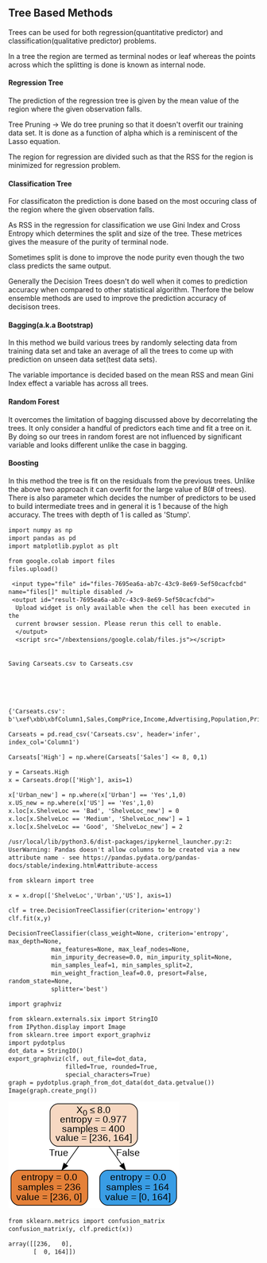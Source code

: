 
## Tree Based Methods

Trees can be used for both regression(quantitative predictor) and classification(qualitative predictor) problems.

In a tree the region are termed as terminal nodes or leaf whereas the points across which the splitting is done is known as internal node.

#### Regression Tree
The prediction of the regression tree is given by the mean value of the region where the given observation falls.

Tree Pruning -> We do tree pruning so that it doesn't overfit our training data set. It is done as a function of alpha which is a reminiscent of the Lasso equation.

The region for regression are divided such as that the RSS for the region is minimized for regression problem.

#### Classification Tree
For classificaton the prediction is done based on the most occuring class of the region where the given observation falls.

As RSS in the regression for classification we use Gini Index and Cross Entropy which determines the split and size of the tree.
These metrices gives the measure of the purity of terminal node.

Sometimes split is done to improve the node purity even though the two class predicts the same output.


Generally the Decision Trees doesn't do well when it comes to prediction accuracy when compared to other statistical algorithm. Therfore the below ensemble methods are used to improve the prediction accuracy of decisison trees.


#### Bagging(a.k.a Bootstrap)

In this method we build various trees by randomly selecting data from training data set and take an average of all the trees to come up with prediction on unseen data set(test data sets).

The variable importance is decided based on the mean RSS and mean Gini Index effect a variable has across all trees.

#### Random Forest

It overcomes the limitation of bagging discussed above by decorrelating the trees. It only consider a handful of predictors each time and fit a tree on it. By doing so our trees in random forest are not influenced by significant variable and looks different unlike the case in bagging.

#### Boosting

In this method the tree is fit on the residuals from the previous trees. Unlike the above two approach it can overfit for the large value of B(# of trees). There is also parameter which decides the number of predictors to be used to build intermediate trees and in general it is 1 because of the high accuracy. The trees with depth of 1 is called as 'Stump'.


```
import numpy as np
import pandas as pd
import matplotlib.pyplot as plt
```


```
from google.colab import files
files.upload()
```



     <input type="file" id="files-7695ea6a-ab7c-43c9-8e69-5ef50cacfcbd" name="files[]" multiple disabled />
     <output id="result-7695ea6a-ab7c-43c9-8e69-5ef50cacfcbd">
      Upload widget is only available when the cell has been executed in the
      current browser session. Please rerun this cell to enable.
      </output>
      <script src="/nbextensions/google.colab/files.js"></script> 


    Saving Carseats.csv to Carseats.csv





    {'Carseats.csv': b'\xef\xbb\xbfColumn1,Sales,CompPrice,Income,Advertising,Population,Price,ShelveLoc,Age,Education,Urban,US\r\n1,9.5,138,73,11,276,120,Bad,42,17,Yes,Yes\r\n2,11.22,111,48,16,260,83,Good,65,10,Yes,Yes\r\n3,10.06,113,35,10,269,80,Medium,59,12,Yes,Yes\r\n4,7.4,117,100,4,466,97,Medium,55,14,Yes,Yes\r\n5,4.15,141,64,3,340,128,Bad,38,13,Yes,No\r\n6,10.81,124,113,13,501,72,Bad,78,16,No,Yes\r\n7,6.63,115,105,0,45,108,Medium,71,15,Yes,No\r\n8,11.85,136,81,15,425,120,Good,67,10,Yes,Yes\r\n9,6.54,132,110,0,108,124,Medium,76,10,No,No\r\n10,4.69,132,113,0,131,124,Medium,76,17,No,Yes\r\n11,9.01,121,78,9,150,100,Bad,26,10,No,Yes\r\n12,11.96,117,94,4,503,94,Good,50,13,Yes,Yes\r\n13,3.98,122,35,2,393,136,Medium,62,18,Yes,No\r\n14,10.96,115,28,11,29,86,Good,53,18,Yes,Yes\r\n15,11.17,107,117,11,148,118,Good,52,18,Yes,Yes\r\n16,8.71,149,95,5,400,144,Medium,76,18,No,No\r\n17,7.58,118,32,0,284,110,Good,63,13,Yes,No\r\n18,12.29,147,74,13,251,131,Good,52,10,Yes,Yes\r\n19,13.91,110,110,0,408,68,Good,46,17,No,Yes\r\n20,8.73,129,76,16,58,121,Medium,69,12,Yes,Yes\r\n21,6.41,125,90,2,367,131,Medium,35,18,Yes,Yes\r\n22,12.13,134,29,12,239,109,Good,62,18,No,Yes\r\n23,5.08,128,46,6,497,138,Medium,42,13,Yes,No\r\n24,5.87,121,31,0,292,109,Medium,79,10,Yes,No\r\n25,10.14,145,119,16,294,113,Bad,42,12,Yes,Yes\r\n26,14.9,139,32,0,176,82,Good,54,11,No,No\r\n27,8.33,107,115,11,496,131,Good,50,11,No,Yes\r\n28,5.27,98,118,0,19,107,Medium,64,17,Yes,No\r\n29,2.99,103,74,0,359,97,Bad,55,11,Yes,Yes\r\n30,7.81,104,99,15,226,102,Bad,58,17,Yes,Yes\r\n31,13.55,125,94,0,447,89,Good,30,12,Yes,No\r\n32,8.25,136,58,16,241,131,Medium,44,18,Yes,Yes\r\n33,6.2,107,32,12,236,137,Good,64,10,No,Yes\r\n34,8.77,114,38,13,317,128,Good,50,16,Yes,Yes\r\n35,2.67,115,54,0,406,128,Medium,42,17,Yes,Yes\r\n36,11.07,131,84,11,29,96,Medium,44,17,No,Yes\r\n37,8.89,122,76,0,270,100,Good,60,18,No,No\r\n38,4.95,121,41,5,412,110,Medium,54,10,Yes,Yes\r\n39,6.59,109,73,0,454,102,Medium,65,15,Yes,No\r\n40,3.24,130,60,0,144,138,Bad,38,10,No,No\r\n41,2.07,119,98,0,18,126,Bad,73,17,No,No\r\n42,7.96,157,53,0,403,124,Bad,58,16,Yes,No\r\n43,10.43,77,69,0,25,24,Medium,50,18,Yes,No\r\n44,4.12,123,42,11,16,134,Medium,59,13,Yes,Yes\r\n45,4.16,85,79,6,325,95,Medium,69,13,Yes,Yes\r\n46,4.56,141,63,0,168,135,Bad,44,12,Yes,Yes\r\n47,12.44,127,90,14,16,70,Medium,48,15,No,Yes\r\n48,4.38,126,98,0,173,108,Bad,55,16,Yes,No\r\n49,3.91,116,52,0,349,98,Bad,69,18,Yes,No\r\n50,10.61,157,93,0,51,149,Good,32,17,Yes,No\r\n51,1.42,99,32,18,341,108,Bad,80,16,Yes,Yes\r\n52,4.42,121,90,0,150,108,Bad,75,16,Yes,No\r\n53,7.91,153,40,3,112,129,Bad,39,18,Yes,Yes\r\n54,6.92,109,64,13,39,119,Medium,61,17,Yes,Yes\r\n55,4.9,134,103,13,25,144,Medium,76,17,No,Yes\r\n56,6.85,143,81,5,60,154,Medium,61,18,Yes,Yes\r\n57,11.91,133,82,0,54,84,Medium,50,17,Yes,No\r\n58,0.91,93,91,0,22,117,Bad,75,11,Yes,No\r\n59,5.42,103,93,15,188,103,Bad,74,16,Yes,Yes\r\n60,5.21,118,71,4,148,114,Medium,80,13,Yes,No\r\n61,8.32,122,102,19,469,123,Bad,29,13,Yes,Yes\r\n62,7.32,105,32,0,358,107,Medium,26,13,No,No\r\n63,1.82,139,45,0,146,133,Bad,77,17,Yes,Yes\r\n64,8.47,119,88,10,170,101,Medium,61,13,Yes,Yes\r\n65,7.8,100,67,12,184,104,Medium,32,16,No,Yes\r\n66,4.9,122,26,0,197,128,Medium,55,13,No,No\r\n67,8.85,127,92,0,508,91,Medium,56,18,Yes,No\r\n68,9.01,126,61,14,152,115,Medium,47,16,Yes,Yes\r\n69,13.39,149,69,20,366,134,Good,60,13,Yes,Yes\r\n70,7.99,127,59,0,339,99,Medium,65,12,Yes,No\r\n71,9.46,89,81,15,237,99,Good,74,12,Yes,Yes\r\n72,6.5,148,51,16,148,150,Medium,58,17,No,Yes\r\n73,5.52,115,45,0,432,116,Medium,25,15,Yes,No\r\n74,12.61,118,90,10,54,104,Good,31,11,No,Yes\r\n75,6.2,150,68,5,125,136,Medium,64,13,No,Yes\r\n76,8.55,88,111,23,480,92,Bad,36,16,No,Yes\r\n77,10.64,102,87,10,346,70,Medium,64,15,Yes,Yes\r\n78,7.7,118,71,12,44,89,Medium,67,18,No,Yes\r\n79,4.43,134,48,1,139,145,Medium,65,12,Yes,Yes\r\n80,9.14,134,67,0,286,90,Bad,41,13,Yes,No\r\n81,8.01,113,100,16,353,79,Bad,68,11,Yes,Yes\r\n82,7.52,116,72,0,237,128,Good,70,13,Yes,No\r\n83,11.62,151,83,4,325,139,Good,28,17,Yes,Yes\r\n84,4.42,109,36,7,468,94,Bad,56,11,Yes,Yes\r\n85,2.23,111,25,0,52,121,Bad,43,18,No,No\r\n86,8.47,125,103,0,304,112,Medium,49,13,No,No\r\n87,8.7,150,84,9,432,134,Medium,64,15,Yes,No\r\n88,11.7,131,67,7,272,126,Good,54,16,No,Yes\r\n89,6.56,117,42,7,144,111,Medium,62,10,Yes,Yes\r\n90,7.95,128,66,3,493,119,Medium,45,16,No,No\r\n91,5.33,115,22,0,491,103,Medium,64,11,No,No\r\n92,4.81,97,46,11,267,107,Medium,80,15,Yes,Yes\r\n93,4.53,114,113,0,97,125,Medium,29,12,Yes,No\r\n94,8.86,145,30,0,67,104,Medium,55,17,Yes,No\r\n95,8.39,115,97,5,134,84,Bad,55,11,Yes,Yes\r\n96,5.58,134,25,10,237,148,Medium,59,13,Yes,Yes\r\n97,9.48,147,42,10,407,132,Good,73,16,No,Yes\r\n98,7.45,161,82,5,287,129,Bad,33,16,Yes,Yes\r\n99,12.49,122,77,24,382,127,Good,36,16,No,Yes\r\n100,4.88,121,47,3,220,107,Bad,56,16,No,Yes\r\n101,4.11,113,69,11,94,106,Medium,76,12,No,Yes\r\n102,6.2,128,93,0,89,118,Medium,34,18,Yes,No\r\n103,5.3,113,22,0,57,97,Medium,65,16,No,No\r\n104,5.07,123,91,0,334,96,Bad,78,17,Yes,Yes\r\n105,4.62,121,96,0,472,138,Medium,51,12,Yes,No\r\n106,5.55,104,100,8,398,97,Medium,61,11,Yes,Yes\r\n107,0.16,102,33,0,217,139,Medium,70,18,No,No\r\n108,8.55,134,107,0,104,108,Medium,60,12,Yes,No\r\n109,3.47,107,79,2,488,103,Bad,65,16,Yes,No\r\n110,8.98,115,65,0,217,90,Medium,60,17,No,No\r\n111,9,128,62,7,125,116,Medium,43,14,Yes,Yes\r\n112,6.62,132,118,12,272,151,Medium,43,14,Yes,Yes\r\n113,6.67,116,99,5,298,125,Good,62,12,Yes,Yes\r\n114,6.01,131,29,11,335,127,Bad,33,12,Yes,Yes\r\n115,9.31,122,87,9,17,106,Medium,65,13,Yes,Yes\r\n116,8.54,139,35,0,95,129,Medium,42,13,Yes,No\r\n117,5.08,135,75,0,202,128,Medium,80,10,No,No\r\n118,8.8,145,53,0,507,119,Medium,41,12,Yes,No\r\n119,7.57,112,88,2,243,99,Medium,62,11,Yes,Yes\r\n120,7.37,130,94,8,137,128,Medium,64,12,Yes,Yes\r\n121,6.87,128,105,11,249,131,Medium,63,13,Yes,Yes\r\n122,11.67,125,89,10,380,87,Bad,28,10,Yes,Yes\r\n123,6.88,119,100,5,45,108,Medium,75,10,Yes,Yes\r\n124,8.19,127,103,0,125,155,Good,29,15,No,Yes\r\n125,8.87,131,113,0,181,120,Good,63,14,Yes,No\r\n126,9.34,89,78,0,181,49,Medium,43,15,No,No\r\n127,11.27,153,68,2,60,133,Good,59,16,Yes,Yes\r\n128,6.52,125,48,3,192,116,Medium,51,14,Yes,Yes\r\n129,4.96,133,100,3,350,126,Bad,55,13,Yes,Yes\r\n130,4.47,143,120,7,279,147,Bad,40,10,No,Yes\r\n131,8.41,94,84,13,497,77,Medium,51,12,Yes,Yes\r\n132,6.5,108,69,3,208,94,Medium,77,16,Yes,No\r\n133,9.54,125,87,9,232,136,Good,72,10,Yes,Yes\r\n134,7.62,132,98,2,265,97,Bad,62,12,Yes,Yes\r\n135,3.67,132,31,0,327,131,Medium,76,16,Yes,No\r\n136,6.44,96,94,14,384,120,Medium,36,18,No,Yes\r\n137,5.17,131,75,0,10,120,Bad,31,18,No,No\r\n138,6.52,128,42,0,436,118,Medium,80,11,Yes,No\r\n139,10.27,125,103,12,371,109,Medium,44,10,Yes,Yes\r\n140,12.3,146,62,10,310,94,Medium,30,13,No,Yes\r\n141,6.03,133,60,10,277,129,Medium,45,18,Yes,Yes\r\n142,6.53,140,42,0,331,131,Bad,28,15,Yes,No\r\n143,7.44,124,84,0,300,104,Medium,77,15,Yes,No\r\n144,0.53,122,88,7,36,159,Bad,28,17,Yes,Yes\r\n145,9.09,132,68,0,264,123,Good,34,11,No,No\r\n146,8.77,144,63,11,27,117,Medium,47,17,Yes,Yes\r\n147,3.9,114,83,0,412,131,Bad,39,14,Yes,No\r\n148,10.51,140,54,9,402,119,Good,41,16,No,Yes\r\n149,7.56,110,119,0,384,97,Medium,72,14,No,Yes\r\n150,11.48,121,120,13,140,87,Medium,56,11,Yes,Yes\r\n151,10.49,122,84,8,176,114,Good,57,10,No,Yes\r\n152,10.77,111,58,17,407,103,Good,75,17,No,Yes\r\n153,7.64,128,78,0,341,128,Good,45,13,No,No\r\n154,5.93,150,36,7,488,150,Medium,25,17,No,Yes\r\n155,6.89,129,69,10,289,110,Medium,50,16,No,Yes\r\n156,7.71,98,72,0,59,69,Medium,65,16,Yes,No\r\n157,7.49,146,34,0,220,157,Good,51,16,Yes,No\r\n158,10.21,121,58,8,249,90,Medium,48,13,No,Yes\r\n159,12.53,142,90,1,189,112,Good,39,10,No,Yes\r\n160,9.32,119,60,0,372,70,Bad,30,18,No,No\r\n161,4.67,111,28,0,486,111,Medium,29,12,No,No\r\n162,2.93,143,21,5,81,160,Medium,67,12,No,Yes\r\n163,3.63,122,74,0,424,149,Medium,51,13,Yes,No\r\n164,5.68,130,64,0,40,106,Bad,39,17,No,No\r\n165,8.22,148,64,0,58,141,Medium,27,13,No,Yes\r\n166,0.37,147,58,7,100,191,Bad,27,15,Yes,Yes\r\n167,6.71,119,67,17,151,137,Medium,55,11,Yes,Yes\r\n168,6.71,106,73,0,216,93,Medium,60,13,Yes,No\r\n169,7.3,129,89,0,425,117,Medium,45,10,Yes,No\r\n170,11.48,104,41,15,492,77,Good,73,18,Yes,Yes\r\n171,8.01,128,39,12,356,118,Medium,71,10,Yes,Yes\r\n172,12.49,93,106,12,416,55,Medium,75,15,Yes,Yes\r\n173,9.03,104,102,13,123,110,Good,35,16,Yes,Yes\r\n174,6.38,135,91,5,207,128,Medium,66,18,Yes,Yes\r\n175,0,139,24,0,358,185,Medium,79,15,No,No\r\n176,7.54,115,89,0,38,122,Medium,25,12,Yes,No\r\n177,5.61,138,107,9,480,154,Medium,47,11,No,Yes\r\n178,10.48,138,72,0,148,94,Medium,27,17,Yes,Yes\r\n179,10.66,104,71,14,89,81,Medium,25,14,No,Yes\r\n180,7.78,144,25,3,70,116,Medium,77,18,Yes,Yes\r\n181,4.94,137,112,15,434,149,Bad,66,13,Yes,Yes\r\n182,7.43,121,83,0,79,91,Medium,68,11,Yes,No\r\n183,4.74,137,60,4,230,140,Bad,25,13,Yes,No\r\n184,5.32,118,74,6,426,102,Medium,80,18,Yes,Yes\r\n185,9.95,132,33,7,35,97,Medium,60,11,No,Yes\r\n186,10.07,130,100,11,449,107,Medium,64,10,Yes,Yes\r\n187,8.68,120,51,0,93,86,Medium,46,17,No,No\r\n188,6.03,117,32,0,142,96,Bad,62,17,Yes,No\r\n189,8.07,116,37,0,426,90,Medium,76,15,Yes,No\r\n190,12.11,118,117,18,509,104,Medium,26,15,No,Yes\r\n191,8.79,130,37,13,297,101,Medium,37,13,No,Yes\r\n192,6.67,156,42,13,170,173,Good,74,14,Yes,Yes\r\n193,7.56,108,26,0,408,93,Medium,56,14,No,No\r\n194,13.28,139,70,7,71,96,Good,61,10,Yes,Yes\r\n195,7.23,112,98,18,481,128,Medium,45,11,Yes,Yes\r\n196,4.19,117,93,4,420,112,Bad,66,11,Yes,Yes\r\n197,4.1,130,28,6,410,133,Bad,72,16,Yes,Yes\r\n198,2.52,124,61,0,333,138,Medium,76,16,Yes,No\r\n199,3.62,112,80,5,500,128,Medium,69,10,Yes,Yes\r\n200,6.42,122,88,5,335,126,Medium,64,14,Yes,Yes\r\n201,5.56,144,92,0,349,146,Medium,62,12,No,No\r\n202,5.94,138,83,0,139,134,Medium,54,18,Yes,No\r\n203,4.1,121,78,4,413,130,Bad,46,10,No,Yes\r\n204,2.05,131,82,0,132,157,Bad,25,14,Yes,No\r\n205,8.74,155,80,0,237,124,Medium,37,14,Yes,No\r\n206,5.68,113,22,1,317,132,Medium,28,12,Yes,No\r\n207,4.97,162,67,0,27,160,Medium,77,17,Yes,Yes\r\n208,8.19,111,105,0,466,97,Bad,61,10,No,No\r\n209,7.78,86,54,0,497,64,Bad,33,12,Yes,No\r\n210,3.02,98,21,11,326,90,Bad,76,11,No,Yes\r\n211,4.36,125,41,2,357,123,Bad,47,14,No,Yes\r\n212,9.39,117,118,14,445,120,Medium,32,15,Yes,Yes\r\n213,12.04,145,69,19,501,105,Medium,45,11,Yes,Yes\r\n214,8.23,149,84,5,220,139,Medium,33,10,Yes,Yes\r\n215,4.83,115,115,3,48,107,Medium,73,18,Yes,Yes\r\n216,2.34,116,83,15,170,144,Bad,71,11,Yes,Yes\r\n217,5.73,141,33,0,243,144,Medium,34,17,Yes,No\r\n218,4.34,106,44,0,481,111,Medium,70,14,No,No\r\n219,9.7,138,61,12,156,120,Medium,25,14,Yes,Yes\r\n220,10.62,116,79,19,359,116,Good,58,17,Yes,Yes\r\n221,10.59,131,120,15,262,124,Medium,30,10,Yes,Yes\r\n222,6.43,124,44,0,125,107,Medium,80,11,Yes,No\r\n223,7.49,136,119,6,178,145,Medium,35,13,Yes,Yes\r\n224,3.45,110,45,9,276,125,Medium,62,14,Yes,Yes\r\n225,4.1,134,82,0,464,141,Medium,48,13,No,No\r\n226,6.68,107,25,0,412,82,Bad,36,14,Yes,No\r\n227,7.8,119,33,0,245,122,Good,56,14,Yes,No\r\n228,8.69,113,64,10,68,101,Medium,57,16,Yes,Yes\r\n229,5.4,149,73,13,381,163,Bad,26,11,No,Yes\r\n230,11.19,98,104,0,404,72,Medium,27,18,No,No\r\n231,5.16,115,60,0,119,114,Bad,38,14,No,No\r\n232,8.09,132,69,0,123,122,Medium,27,11,No,No\r\n233,13.14,137,80,10,24,105,Good,61,15,Yes,Yes\r\n234,8.65,123,76,18,218,120,Medium,29,14,No,Yes\r\n235,9.43,115,62,11,289,129,Good,56,16,No,Yes\r\n236,5.53,126,32,8,95,132,Medium,50,17,Yes,Yes\r\n237,9.32,141,34,16,361,108,Medium,69,10,Yes,Yes\r\n238,9.62,151,28,8,499,135,Medium,48,10,Yes,Yes\r\n239,7.36,121,24,0,200,133,Good,73,13,Yes,No\r\n240,3.89,123,105,0,149,118,Bad,62,16,Yes,Yes\r\n241,10.31,159,80,0,362,121,Medium,26,18,Yes,No\r\n242,12.01,136,63,0,160,94,Medium,38,12,Yes,No\r\n243,4.68,124,46,0,199,135,Medium,52,14,No,No\r\n244,7.82,124,25,13,87,110,Medium,57,10,Yes,Yes\r\n245,8.78,130,30,0,391,100,Medium,26,18,Yes,No\r\n246,10,114,43,0,199,88,Good,57,10,No,Yes\r\n247,6.9,120,56,20,266,90,Bad,78,18,Yes,Yes\r\n248,5.04,123,114,0,298,151,Bad,34,16,Yes,No\r\n249,5.36,111,52,0,12,101,Medium,61,11,Yes,Yes\r\n250,5.05,125,67,0,86,117,Bad,65,11,Yes,No\r\n251,9.16,137,105,10,435,156,Good,72,14,Yes,Yes\r\n252,3.72,139,111,5,310,132,Bad,62,13,Yes,Yes\r\n253,8.31,133,97,0,70,117,Medium,32,16,Yes,No\r\n254,5.64,124,24,5,288,122,Medium,57,12,No,Yes\r\n255,9.58,108,104,23,353,129,Good,37,17,Yes,Yes\r\n256,7.71,123,81,8,198,81,Bad,80,15,Yes,Yes\r\n257,4.2,147,40,0,277,144,Medium,73,10,Yes,No\r\n258,8.67,125,62,14,477,112,Medium,80,13,Yes,Yes\r\n259,3.47,108,38,0,251,81,Bad,72,14,No,No\r\n260,5.12,123,36,10,467,100,Bad,74,11,No,Yes\r\n261,7.67,129,117,8,400,101,Bad,36,10,Yes,Yes\r\n262,5.71,121,42,4,188,118,Medium,54,15,Yes,Yes\r\n263,6.37,120,77,15,86,132,Medium,48,18,Yes,Yes\r\n264,7.77,116,26,6,434,115,Medium,25,17,Yes,Yes\r\n265,6.95,128,29,5,324,159,Good,31,15,Yes,Yes\r\n266,5.31,130,35,10,402,129,Bad,39,17,Yes,Yes\r\n267,9.1,128,93,12,343,112,Good,73,17,No,Yes\r\n268,5.83,134,82,7,473,112,Bad,51,12,No,Yes\r\n269,6.53,123,57,0,66,105,Medium,39,11,Yes,No\r\n270,5.01,159,69,0,438,166,Medium,46,17,Yes,No\r\n271,11.99,119,26,0,284,89,Good,26,10,Yes,No\r\n272,4.55,111,56,0,504,110,Medium,62,16,Yes,No\r\n273,12.98,113,33,0,14,63,Good,38,12,Yes,No\r\n274,10.04,116,106,8,244,86,Medium,58,12,Yes,Yes\r\n275,7.22,135,93,2,67,119,Medium,34,11,Yes,Yes\r\n276,6.67,107,119,11,210,132,Medium,53,11,Yes,Yes\r\n277,6.93,135,69,14,296,130,Medium,73,15,Yes,Yes\r\n278,7.8,136,48,12,326,125,Medium,36,16,Yes,Yes\r\n279,7.22,114,113,2,129,151,Good,40,15,No,Yes\r\n280,3.42,141,57,13,376,158,Medium,64,18,Yes,Yes\r\n281,2.86,121,86,10,496,145,Bad,51,10,Yes,Yes\r\n282,11.19,122,69,7,303,105,Good,45,16,No,Yes\r\n283,7.74,150,96,0,80,154,Good,61,11,Yes,No\r\n284,5.36,135,110,0,112,117,Medium,80,16,No,No\r\n285,6.97,106,46,11,414,96,Bad,79,17,No,No\r\n286,7.6,146,26,11,261,131,Medium,39,10,Yes,Yes\r\n287,7.53,117,118,11,429,113,Medium,67,18,No,Yes\r\n288,6.88,95,44,4,208,72,Bad,44,17,Yes,Yes\r\n289,6.98,116,40,0,74,97,Medium,76,15,No,No\r\n290,8.75,143,77,25,448,156,Medium,43,17,Yes,Yes\r\n291,9.49,107,111,14,400,103,Medium,41,11,No,Yes\r\n292,6.64,118,70,0,106,89,Bad,39,17,Yes,No\r\n293,11.82,113,66,16,322,74,Good,76,15,Yes,Yes\r\n294,11.28,123,84,0,74,89,Good,59,10,Yes,No\r\n295,12.66,148,76,3,126,99,Good,60,11,Yes,Yes\r\n296,4.21,118,35,14,502,137,Medium,79,10,No,Yes\r\n297,8.21,127,44,13,160,123,Good,63,18,Yes,Yes\r\n298,3.07,118,83,13,276,104,Bad,75,10,Yes,Yes\r\n299,10.98,148,63,0,312,130,Good,63,15,Yes,No\r\n300,9.4,135,40,17,497,96,Medium,54,17,No,Yes\r\n301,8.57,116,78,1,158,99,Medium,45,11,Yes,Yes\r\n302,7.41,99,93,0,198,87,Medium,57,16,Yes,Yes\r\n303,5.28,108,77,13,388,110,Bad,74,14,Yes,Yes\r\n304,10.01,133,52,16,290,99,Medium,43,11,Yes,Yes\r\n305,11.93,123,98,12,408,134,Good,29,10,Yes,Yes\r\n306,8.03,115,29,26,394,132,Medium,33,13,Yes,Yes\r\n307,4.78,131,32,1,85,133,Medium,48,12,Yes,Yes\r\n308,5.9,138,92,0,13,120,Bad,61,12,Yes,No\r\n309,9.24,126,80,19,436,126,Medium,52,10,Yes,Yes\r\n310,11.18,131,111,13,33,80,Bad,68,18,Yes,Yes\r\n311,9.53,175,65,29,419,166,Medium,53,12,Yes,Yes\r\n312,6.15,146,68,12,328,132,Bad,51,14,Yes,Yes\r\n313,6.8,137,117,5,337,135,Bad,38,10,Yes,Yes\r\n314,9.33,103,81,3,491,54,Medium,66,13,Yes,No\r\n315,7.72,133,33,10,333,129,Good,71,14,Yes,Yes\r\n316,6.39,131,21,8,220,171,Good,29,14,Yes,Yes\r\n317,15.63,122,36,5,369,72,Good,35,10,Yes,Yes\r\n318,6.41,142,30,0,472,136,Good,80,15,No,No\r\n319,10.08,116,72,10,456,130,Good,41,14,No,Yes\r\n320,6.97,127,45,19,459,129,Medium,57,11,No,Yes\r\n321,5.86,136,70,12,171,152,Medium,44,18,Yes,Yes\r\n322,7.52,123,39,5,499,98,Medium,34,15,Yes,No\r\n323,9.16,140,50,10,300,139,Good,60,15,Yes,Yes\r\n324,10.36,107,105,18,428,103,Medium,34,12,Yes,Yes\r\n325,2.66,136,65,4,133,150,Bad,53,13,Yes,Yes\r\n326,11.7,144,69,11,131,104,Medium,47,11,Yes,Yes\r\n327,4.69,133,30,0,152,122,Medium,53,17,Yes,No\r\n328,6.23,112,38,17,316,104,Medium,80,16,Yes,Yes\r\n329,3.15,117,66,1,65,111,Bad,55,11,Yes,Yes\r\n330,11.27,100,54,9,433,89,Good,45,12,Yes,Yes\r\n331,4.99,122,59,0,501,112,Bad,32,14,No,No\r\n332,10.1,135,63,15,213,134,Medium,32,10,Yes,Yes\r\n333,5.74,106,33,20,354,104,Medium,61,12,Yes,Yes\r\n334,5.87,136,60,7,303,147,Medium,41,10,Yes,Yes\r\n335,7.63,93,117,9,489,83,Bad,42,13,Yes,Yes\r\n336,6.18,120,70,15,464,110,Medium,72,15,Yes,Yes\r\n337,5.17,138,35,6,60,143,Bad,28,18,Yes,No\r\n338,8.61,130,38,0,283,102,Medium,80,15,Yes,No\r\n339,5.97,112,24,0,164,101,Medium,45,11,Yes,No\r\n340,11.54,134,44,4,219,126,Good,44,15,Yes,Yes\r\n341,7.5,140,29,0,105,91,Bad,43,16,Yes,No\r\n342,7.38,98,120,0,268,93,Medium,72,10,No,No\r\n343,7.81,137,102,13,422,118,Medium,71,10,No,Yes\r\n344,5.99,117,42,10,371,121,Bad,26,14,Yes,Yes\r\n345,8.43,138,80,0,108,126,Good,70,13,No,Yes\r\n346,4.81,121,68,0,279,149,Good,79,12,Yes,No\r\n347,8.97,132,107,0,144,125,Medium,33,13,No,No\r\n348,6.88,96,39,0,161,112,Good,27,14,No,No\r\n349,12.57,132,102,20,459,107,Good,49,11,Yes,Yes\r\n350,9.32,134,27,18,467,96,Medium,49,14,No,Yes\r\n351,8.64,111,101,17,266,91,Medium,63,17,No,Yes\r\n352,10.44,124,115,16,458,105,Medium,62,16,No,Yes\r\n353,13.44,133,103,14,288,122,Good,61,17,Yes,Yes\r\n354,9.45,107,67,12,430,92,Medium,35,12,No,Yes\r\n355,5.3,133,31,1,80,145,Medium,42,18,Yes,Yes\r\n356,7.02,130,100,0,306,146,Good,42,11,Yes,No\r\n357,3.58,142,109,0,111,164,Good,72,12,Yes,No\r\n358,13.36,103,73,3,276,72,Medium,34,15,Yes,Yes\r\n359,4.17,123,96,10,71,118,Bad,69,11,Yes,Yes\r\n360,3.13,130,62,11,396,130,Bad,66,14,Yes,Yes\r\n361,8.77,118,86,7,265,114,Good,52,15,No,Yes\r\n362,8.68,131,25,10,183,104,Medium,56,15,No,Yes\r\n363,5.25,131,55,0,26,110,Bad,79,12,Yes,Yes\r\n364,10.26,111,75,1,377,108,Good,25,12,Yes,No\r\n365,10.5,122,21,16,488,131,Good,30,14,Yes,Yes\r\n366,6.53,154,30,0,122,162,Medium,57,17,No,No\r\n367,5.98,124,56,11,447,134,Medium,53,12,No,Yes\r\n368,14.37,95,106,0,256,53,Good,52,17,Yes,No\r\n369,10.71,109,22,10,348,79,Good,74,14,No,Yes\r\n370,10.26,135,100,22,463,122,Medium,36,14,Yes,Yes\r\n371,7.68,126,41,22,403,119,Bad,42,12,Yes,Yes\r\n372,9.08,152,81,0,191,126,Medium,54,16,Yes,No\r\n373,7.8,121,50,0,508,98,Medium,65,11,No,No\r\n374,5.58,137,71,0,402,116,Medium,78,17,Yes,No\r\n375,9.44,131,47,7,90,118,Medium,47,12,Yes,Yes\r\n376,7.9,132,46,4,206,124,Medium,73,11,Yes,No\r\n377,16.27,141,60,19,319,92,Good,44,11,Yes,Yes\r\n378,6.81,132,61,0,263,125,Medium,41,12,No,No\r\n379,6.11,133,88,3,105,119,Medium,79,12,Yes,Yes\r\n380,5.81,125,111,0,404,107,Bad,54,15,Yes,No\r\n381,9.64,106,64,10,17,89,Medium,68,17,Yes,Yes\r\n382,3.9,124,65,21,496,151,Bad,77,13,Yes,Yes\r\n383,4.95,121,28,19,315,121,Medium,66,14,Yes,Yes\r\n384,9.35,98,117,0,76,68,Medium,63,10,Yes,No\r\n385,12.85,123,37,15,348,112,Good,28,12,Yes,Yes\r\n386,5.87,131,73,13,455,132,Medium,62,17,Yes,Yes\r\n387,5.32,152,116,0,170,160,Medium,39,16,Yes,No\r\n388,8.67,142,73,14,238,115,Medium,73,14,No,Yes\r\n389,8.14,135,89,11,245,78,Bad,79,16,Yes,Yes\r\n390,8.44,128,42,8,328,107,Medium,35,12,Yes,Yes\r\n391,5.47,108,75,9,61,111,Medium,67,12,Yes,Yes\r\n392,6.1,153,63,0,49,124,Bad,56,16,Yes,No\r\n393,4.53,129,42,13,315,130,Bad,34,13,Yes,Yes\r\n394,5.57,109,51,10,26,120,Medium,30,17,No,Yes\r\n395,5.35,130,58,19,366,139,Bad,33,16,Yes,Yes\r\n396,12.57,138,108,17,203,128,Good,33,14,Yes,Yes\r\n397,6.14,139,23,3,37,120,Medium,55,11,No,Yes\r\n398,7.41,162,26,12,368,159,Medium,40,18,Yes,Yes\r\n399,5.94,100,79,7,284,95,Bad,50,12,Yes,Yes\r\n400,9.71,134,37,0,27,120,Good,49,16,Yes,Yes\r\n'}




```
Carseats = pd.read_csv('Carseats.csv', header='infer', index_col='Column1')
```


```
Carseats['High'] = np.where(Carseats['Sales'] <= 8, 0,1)
```


```
y = Carseats.High
x = Carseats.drop(['High'], axis=1)
```


```
x['Urban_new'] = np.where(x['Urban'] == 'Yes',1,0)
x.US_new = np.where(x['US'] == 'Yes',1,0)
x.loc[x.ShelveLoc == 'Bad', 'ShelveLoc_new'] = 0
x.loc[x.ShelveLoc == 'Medium', 'ShelveLoc_new'] = 1
x.loc[x.ShelveLoc == 'Good', 'ShelveLoc_new'] = 2
```

    /usr/local/lib/python3.6/dist-packages/ipykernel_launcher.py:2: UserWarning: Pandas doesn't allow columns to be created via a new attribute name - see https://pandas.pydata.org/pandas-docs/stable/indexing.html#attribute-access
      



```
from sklearn import tree
```


```
x = x.drop(['ShelveLoc','Urban','US'], axis=1)
```


```
clf = tree.DecisionTreeClassifier(criterion='entropy')
clf.fit(x,y)
```




    DecisionTreeClassifier(class_weight=None, criterion='entropy', max_depth=None,
                max_features=None, max_leaf_nodes=None,
                min_impurity_decrease=0.0, min_impurity_split=None,
                min_samples_leaf=1, min_samples_split=2,
                min_weight_fraction_leaf=0.0, presort=False, random_state=None,
                splitter='best')




```
import graphviz
```


```
from sklearn.externals.six import StringIO  
from IPython.display import Image  
from sklearn.tree import export_graphviz
import pydotplus
dot_data = StringIO()
export_graphviz(clf, out_file=dot_data,  
                filled=True, rounded=True,
                special_characters=True)
graph = pydotplus.graph_from_dot_data(dot_data.getvalue())  
Image(graph.create_png())
```




![png](Chapter%20-%208_files/Chapter%20-%208_11_0.png)




```
from sklearn.metrics import confusion_matrix
confusion_matrix(y, clf.predict(x))
```




    array([[236,   0],
           [  0, 164]])




```

```
